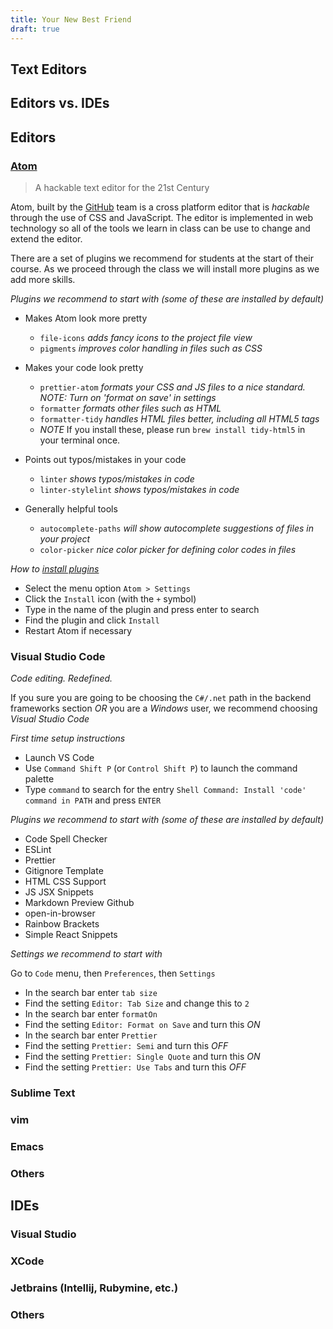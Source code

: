 ```yaml
---
title: Your New Best Friend
draft: true
---
```


## Text Editors

## Editors vs. IDEs

## Editors

### [Atom](https://atom.io)

> A hackable text editor for the 21st Century

Atom, built by the [GitHub](https://github.com) team is a cross platform editor that is _hackable_ through the use of CSS and JavaScript. The editor is implemented in web technology so all of the tools we learn in class can be use to change and extend the editor.

There are a set of plugins we recommend for students at the start of their course. As we proceed through the class we will install more plugins as we add more skills.

_Plugins we recommend to start with (some of these are installed by default)_

- Makes Atom look more pretty
  - `file-icons` _adds fancy icons to the project file view_
  - `pigments` _improves color handling in files such as CSS_
- Makes your code look pretty
  - `prettier-atom` _formats your CSS and JS files to a nice standard. NOTE: Turn on 'format on save' in settings_
  - `formatter` _formats other files such as HTML_
  - `formatter-tidy` _handles HTML files better, including all HTML5 tags_
  - _NOTE_ If you install these, please run `brew install tidy-html5` in your terminal once.
- Points out typos/mistakes in your code
  - `linter` _shows typos/mistakes in code_
  - `linter-stylelint` _shows typos/mistakes in code_
- Generally helpful tools

  - `autocomplete-paths` _will show autocomplete suggestions of files in your project_
  - `color-picker` _nice color picker for defining color codes in files_

_How to [install plugins](https://flight-manual.atom.io/using-atom/sections/atom-packages/)_

- Select the menu option `Atom > Settings`
- Click the `Install` icon (with the `+` symbol)
- Type in the name of the plugin and press enter to search
- Find the plugin and click `Install`
- Restart Atom if necessary

### Visual Studio Code

_Code editing. Redefined._

If you sure you are going to be choosing the `C#/.net` path in the backend frameworks section _OR_ you are a _Windows_ user, we recommend choosing _Visual Studio Code_

_First time setup instructions_

- Launch VS Code
- Use `Command Shift P` (or `Control Shift P`) to launch the command palette
- Type `command` to search for the entry `Shell Command: Install 'code' command in PATH` and press `ENTER`

_Plugins we recommend to start with (some of these are installed by default)_

- Code Spell Checker
- ESLint
- Prettier
- Gitignore Template
- HTML CSS Support
- JS JSX Snippets
- Markdown Preview Github
- open-in-browser
- Rainbow Brackets
- Simple React Snippets

_Settings we recommend to start with_

Go to `Code` menu, then `Preferences`, then `Settings`
- In the search bar enter `tab size`
- Find the setting `Editor: Tab Size` and change this to `2`
- In the search bar enter `formatOn`
- Find the setting `Editor: Format on Save` and turn this *ON*
- In the search bar enter `Prettier`
- Find the setting `Prettier: Semi` and turn this *OFF*
- Find the setting `Prettier: Single Quote` and turn this *ON*
- Find the setting `Prettier: Use Tabs` and turn this *OFF*


### Sublime Text

### vim

### Emacs

### Others

## IDEs

### Visual Studio

### XCode

### Jetbrains (Intellij, Rubymine, etc.)

### Others
